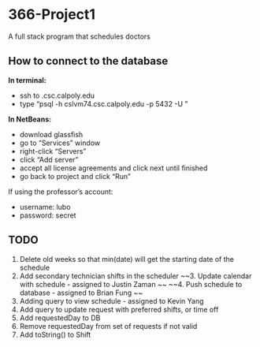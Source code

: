 # 366-Project1
A full stack program that schedules doctors


## How to connect to the database

**In terminal:**
- ssh to <unix server>.csc.calpoly.edu
- type “psql -h cslvm74.csc.calpoly.edu -p 5432 -U <username>”

**In NetBeans:**
- download glassfish 
- go to “Services” window
- right-click “Servers” 
- click “Add server”
- accept all license agreements and click next until finished
- go back to project and click “Run”


If using the professor’s account:
- username: lubo
- password: secret

## TODO
1. Delete old weeks so that min(date) will get the starting date of the schedule
2. Add secondary technician shifts in the scheduler
~~3. Update calendar with schedule - assigned to Justin Zaman ~~
~~4. Push schedule to database - assigned to Brian Fung ~~
5. Adding query to view schedule - assigned to Kevin Yang
6. Add query to update request with preferred shifts, or time off
7. Add requestedDay to DB
8. Remove requestedDay from set of requests if not valid
9. Add toString() to Shift
